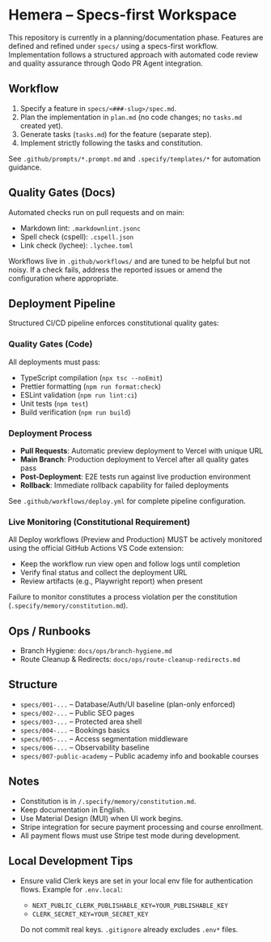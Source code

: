 # Hemera – Specs-first Workspace

This repository is currently in a planning/documentation phase. Features are defined and refined
under `specs/` using a specs-first workflow. Implementation follows a structured approach with
automated code review and quality assurance through Qodo PR Agent integration.

## Workflow

1. Specify a feature in `specs/<###-slug>/spec.md`.
2. Plan the implementation in `plan.md` (no code changes; no `tasks.md` created yet).
3. Generate tasks (`tasks.md`) for the feature (separate step).
4. Implement strictly following the tasks and constitution.

See `.github/prompts/*.prompt.md` and `.specify/templates/*` for automation guidance.

## Quality Gates (Docs)

Automated checks run on pull requests and on main:

- Markdown lint: `.markdownlint.jsonc`
- Spell check (cspell): `.cspell.json`
- Link check (lychee): `.lychee.toml`

Workflows live in `.github/workflows/` and are tuned to be helpful but not noisy. If a check fails,
address the reported issues or amend the configuration where appropriate.

## Deployment Pipeline

Structured CI/CD pipeline enforces constitutional quality gates:

### Quality Gates (Code)

All deployments must pass:

- TypeScript compilation (`npx tsc --noEmit`)
- Prettier formatting (`npm run format:check`)
- ESLint validation (`npm run lint:ci`)
- Unit tests (`npm test`)
- Build verification (`npm run build`)

### Deployment Process

- **Pull Requests**: Automatic preview deployment to Vercel with unique URL
- **Main Branch**: Production deployment to Vercel after all quality gates pass
- **Post-Deployment**: E2E tests run against live production environment
- **Rollback**: Immediate rollback capability for failed deployments

See `.github/workflows/deploy.yml` for complete pipeline configuration.

### Live Monitoring (Constitutional Requirement)

All Deploy workflows (Preview and Production) MUST be actively monitored using the official GitHub
Actions VS Code extension:

- Keep the workflow run view open and follow logs until completion
- Verify final status and collect the deployment URL
- Review artifacts (e.g., Playwright report) when present

Failure to monitor constitutes a process violation per the constitution
(`.specify/memory/constitution.md`).

## Ops / Runbooks

- Branch Hygiene: `docs/ops/branch-hygiene.md`
- Route Cleanup & Redirects: `docs/ops/route-cleanup-redirects.md`

## Structure

- `specs/001-...` – Database/Auth/UI baseline (plan-only enforced)
- `specs/002-...` – Public SEO pages
- `specs/003-...` – Protected area shell
- `specs/004-...` – Bookings basics
- `specs/005-...` – Access segmentation middleware
- `specs/006-...` – Observability baseline
- `specs/007-public-academy` – Public academy info and bookable courses

## Notes

- Constitution is in `/.specify/memory/constitution.md`.
- Keep documentation in English.
- Use Material Design (MUI) when UI work begins.
- Stripe integration for secure payment processing and course enrollment.
- All payment flows must use Stripe test mode during development.

## Local Development Tips

- Ensure valid Clerk keys are set in your local env file for authentication flows. Example for
  `.env.local`:
  - `NEXT_PUBLIC_CLERK_PUBLISHABLE_KEY=YOUR_PUBLISHABLE_KEY`
  - `CLERK_SECRET_KEY=YOUR_SECRET_KEY`

  Do not commit real keys. `.gitignore` already excludes `.env*` files.
